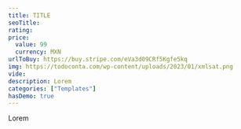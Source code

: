 ```yaml
---
title: TITLE
seoTitle:
rating:
price:
  value: 99
  currency: MXN
urlToBuy: https://buy.stripe.com/eVa3d09CRf5Kgfe5kq
img: https://todoconta.com/wp-content/uploads/2023/01/xmlsat.png
vide: 
description: Lorem
categories: ["Templates"]
hasDemo: true
---
```

Lorem